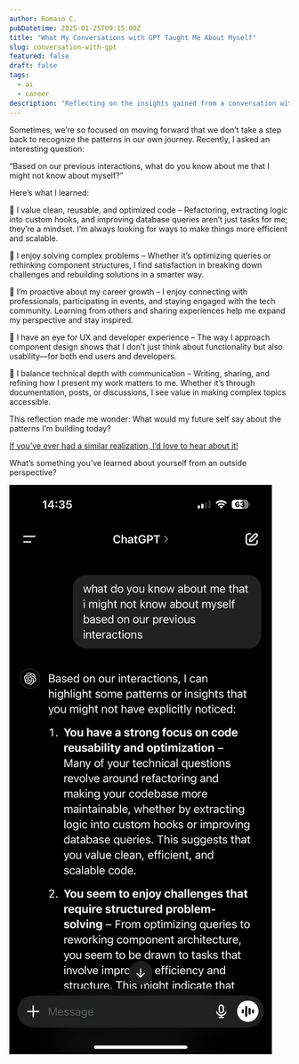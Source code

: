 ```yaml
---
author: Romain C.
pubDatetime: 2025-01-25T09:15:00Z
title: "What My Conversations with GPT Taught Me About Myself"
slug: conversation-with-gpt
featured: false
draft: false
tags:
  - ai
  - career
description: "Reflecting on the insights gained from a conversation with an AI model"
---
```


Sometimes, we’re so focused on moving forward that we don’t take a step back to recognize the patterns in our own journey. Recently, I asked an interesting question:

“Based on our previous interactions, what do you know about me that I might not know about myself?”

Here’s what I learned:

🔹 I value clean, reusable, and optimized code – Refactoring, extracting logic into custom hooks, and improving database queries aren’t just tasks for me; they’re a mindset. I’m always looking for ways to make things more efficient and scalable.

🔹 I enjoy solving complex problems – Whether it’s optimizing queries or rethinking component structures, I find satisfaction in breaking down challenges and rebuilding solutions in a smarter way.

🔹 I’m proactive about my career growth – I enjoy connecting with professionals, participating in events, and staying engaged with the tech community. Learning from others and sharing experiences help me expand my perspective and stay inspired.

🔹 I have an eye for UX and developer experience – The way I approach component design shows that I don’t just think about functionality but also usability—for both end users and developers.

🔹 I balance technical depth with communication – Writing, sharing, and refining how I present my work matters to me. Whether it’s through documentation, posts, or discussions, I see value in making complex topics accessible.

This reflection made me wonder: What would my future self say about the patterns I’m building today?

[If you’ve ever had a similar realization, I’d love to hear about it!](https://www.linkedin.com/feed/update/urn:li:activity:7288915774017044482/)

What’s something you’ve learned about yourself from an outside perspective?

![GPT Conversation](../../assets/images/conversation-with-gpt.png)
